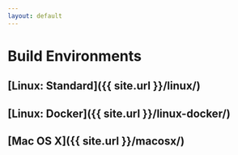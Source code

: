 ```yaml
---
layout: default
---
```


# Build Environments

## [Linux: Standard]({{ site.url }}/linux/)

## [Linux: Docker]({{ site.url }}/linux-docker/)

## [Mac OS X]({{ site.url }}/macosx/)
